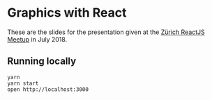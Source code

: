 
# Graphics with React

These are the slides for the presentation given at the 
[Zürich ReactJS Meetup](https://www.meetup.com/Zurich-ReactJS-Meetup/)
in July 2018.


## Running locally

    yarn
    yarn start
    open http://localhost:3000
    